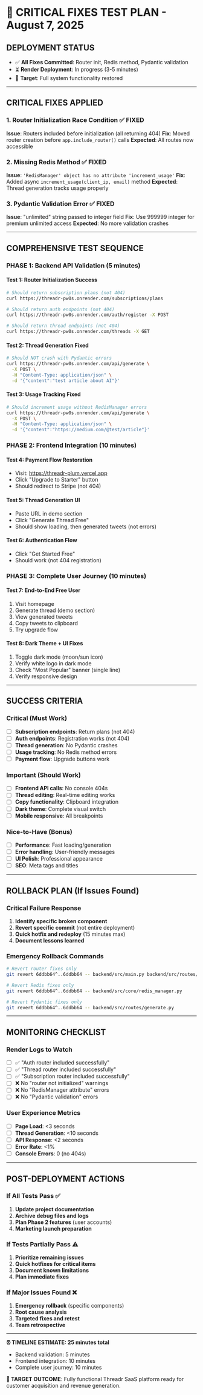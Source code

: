 # 🚨 CRITICAL FIXES TEST PLAN - August 7, 2025

## **DEPLOYMENT STATUS**
- ✅ **All Fixes Committed**: Router init, Redis method, Pydantic validation
- ⏳ **Render Deployment**: In progress (3-5 minutes)
- 🎯 **Target**: Full system functionality restored

---

## **CRITICAL FIXES APPLIED**

### 1. **Router Initialization Race Condition** ✅ FIXED
**Issue**: Routers included before initialization (all returning 404)
**Fix**: Moved router creation before `app.include_router()` calls
**Expected**: All routes now accessible

### 2. **Missing Redis Method** ✅ FIXED  
**Issue**: `'RedisManager' object has no attribute 'increment_usage'`
**Fix**: Added async `increment_usage(client_ip, email)` method
**Expected**: Thread generation tracks usage properly

### 3. **Pydantic Validation Error** ✅ FIXED
**Issue**: "unlimited" string passed to integer field
**Fix**: Use 999999 integer for premium unlimited access
**Expected**: No more validation crashes

---

## **COMPREHENSIVE TEST SEQUENCE**

### **PHASE 1: Backend API Validation** (5 minutes)

#### Test 1: Router Initialization Success
```bash
# Should return subscription plans (not 404)
curl https://threadr-pw0s.onrender.com/subscriptions/plans

# Should return auth endpoints (not 404) 
curl https://threadr-pw0s.onrender.com/auth/register -X POST

# Should return thread endpoints (not 404)
curl https://threadr-pw0s.onrender.com/threads -X GET
```

#### Test 2: Thread Generation Fixed
```bash
# Should NOT crash with Pydantic errors
curl https://threadr-pw0s.onrender.com/api/generate \
  -X POST \
  -H "Content-Type: application/json" \
  -d '{"content":"test article about AI"}'
```

#### Test 3: Usage Tracking Fixed  
```bash
# Should increment usage without RedisManager errors
curl https://threadr-pw0s.onrender.com/api/generate \
  -X POST \
  -H "Content-Type: application/json" \
  -d '{"content":"https://medium.com/@test/article"}'
```

### **PHASE 2: Frontend Integration** (10 minutes)

#### Test 4: Payment Flow Restoration
- Visit: https://threadr-plum.vercel.app
- Click "Upgrade to Starter" button
- Should redirect to Stripe (not 404)

#### Test 5: Thread Generation UI
- Paste URL in demo section
- Click "Generate Thread Free" 
- Should show loading, then generated tweets (not errors)

#### Test 6: Authentication Flow
- Click "Get Started Free"
- Should work (not 404 registration)

### **PHASE 3: Complete User Journey** (10 minutes)

#### Test 7: End-to-End Free User
1. Visit homepage
2. Generate thread (demo section)
3. View generated tweets
4. Copy tweets to clipboard
5. Try upgrade flow

#### Test 8: Dark Theme + UI Fixes
1. Toggle dark mode (moon/sun icon)
2. Verify white logo in dark mode
3. Check "Most Popular" banner (single line)
4. Verify responsive design

---

## **SUCCESS CRITERIA**

### **Critical (Must Work)**
- [ ] **Subscription endpoints**: Return plans (not 404)
- [ ] **Auth endpoints**: Registration works (not 404)  
- [ ] **Thread generation**: No Pydantic crashes
- [ ] **Usage tracking**: No Redis method errors
- [ ] **Payment flow**: Upgrade buttons work

### **Important (Should Work)**  
- [ ] **Frontend API calls**: No console 404s
- [ ] **Thread editing**: Real-time editing works
- [ ] **Copy functionality**: Clipboard integration  
- [ ] **Dark theme**: Complete visual switch
- [ ] **Mobile responsive**: All breakpoints

### **Nice-to-Have (Bonus)**
- [ ] **Performance**: Fast loading/generation
- [ ] **Error handling**: User-friendly messages
- [ ] **UI Polish**: Professional appearance
- [ ] **SEO**: Meta tags and titles

---

## **ROLLBACK PLAN** (If Issues Found)

### **Critical Failure Response**
1. **Identify specific broken component**
2. **Revert specific commit** (not entire deployment)
3. **Quick hotfix and redeploy** (15 minutes max)
4. **Document lessons learned**

### **Emergency Rollback Commands**
```bash
# Revert router fixes only
git revert 6ddbb64^..6ddbb64 -- backend/src/main.py backend/src/routes/thread.py

# Revert Redis fixes only  
git revert 6ddbb64^..6ddbb64 -- backend/src/core/redis_manager.py

# Revert Pydantic fixes only
git revert 6ddbb64^..6ddbb64 -- backend/src/routes/generate.py
```

---

## **MONITORING CHECKLIST**

### **Render Logs to Watch**
- [ ] ✅ "Auth router included successfully"  
- [ ] ✅ "Thread router included successfully"
- [ ] ✅ "Subscription router included successfully"
- [ ] ❌ No "router not initialized" warnings
- [ ] ❌ No "RedisManager attribute" errors  
- [ ] ❌ No "Pydantic validation" errors

### **User Experience Metrics**
- [ ] **Page Load**: <3 seconds
- [ ] **Thread Generation**: <10 seconds  
- [ ] **API Response**: <2 seconds
- [ ] **Error Rate**: <1%
- [ ] **Console Errors**: 0 (no 404s)

---

## **POST-DEPLOYMENT ACTIONS**

### **If All Tests Pass** ✅
1. **Update project documentation**
2. **Archive debug files and logs**  
3. **Plan Phase 2 features** (user accounts)
4. **Marketing launch preparation**

### **If Tests Partially Pass** ⚠️  
1. **Prioritize remaining issues**
2. **Quick hotfixes for critical items**
3. **Document known limitations**
4. **Plan immediate fixes**

### **If Major Issues Found** ❌
1. **Emergency rollback** (specific components)
2. **Root cause analysis** 
3. **Targeted fixes and retest**
4. **Team retrospective**

---

**⏰ TIMELINE ESTIMATE: 25 minutes total**
- Backend validation: 5 minutes  
- Frontend integration: 10 minutes
- Complete user journey: 10 minutes

**🎯 TARGET OUTCOME**: Fully functional Threadr SaaS platform ready for customer acquisition and revenue generation.